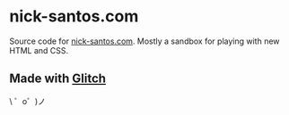 nick-santos.com
==================

Source code for [nick-santos.com](https://nick-santos.com/). Mostly a sandbox for playing
with new HTML and CSS.

Made with [Glitch](https://glitch.com/)
-------------------

\ ゜o゜)ノ
